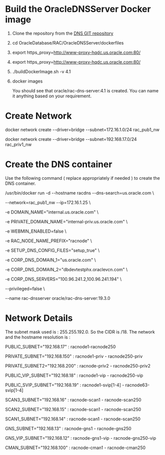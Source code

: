 # Build the OracleDNSServer Docker image

1. Clone the repository from the [DNS GIT repository](https://github.com/tthathac/docker-images/tree/patch-1)
2. cd OracleDatabase/RAC/OracleDNSServer/dockerfiles
3. export https_proxy=http://www-proxy-hqdc.us.oracle.com:80/
4. export https_proxy=http://www-proxy-hqdc.us.oracle.com:80/
5. ./buildDockerImage.sh -v 4.1
6. docker images

   You should see that oracle/rac-dns-server:4.1 is created. You can name it anything based on your requirement.

# Create Network

docker network create --driver=bridge --subnet=172.16.1.0/24 rac_pub1_nw

docker network create --driver=bridge --subnet=192.168.17.0/24 rac_priv1_nw

# Create the DNS container
Use the following command ( replace appropriately if needed ) to create the DNS container.

/usr/bin/docker run -d --hostname racdns --dns-search=us.oracle.com \\

--network=rac_pub1_nw --ip=172.16.1.25 \\

-e DOMAIN_NAME="internal.us.oracle.com" \\

-e PRIVATE_DOMAIN_NAME="internal-priv.us.oracle.com" \\

-e WEBMIN_ENABLED=false \\

-e RAC_NODE_NAME_PREFIX="racnode" \\

-e SETUP_DNS_CONFIG_FILES="setup_true" \\

-e CORP_DNS_DOMAIN_1="us.oracle.com" \\

-e CORP_DNS_DOMAIN_2="dbdevtestphx.oraclevcn.com" \\

-e CORP_DNS_SERVERS="100.96.241.2,100.96.241.194" \\

--privileged=false \\

--name rac-dnsserver oracle/rac-dns-server:19.3.0

# Network Details
The subnet mask used is : 255.255.192.0. So the CIDR is /18.
The network and the hostname resolution is : 

PUBLIC_SUBNET="192.168.17" : racnode1-racnode250

PRIVATE_SUBNET="192.168.150" : racnode1-priv - racnode250-priv

PRIVATE_SUBNET2="192.168.200" : racnode-priv2 - racnode250-priv2

PUBLIC_VIP_SUBNET="192.168.18" : racnode1-vip - racnode250-vip

PUBLIC_SVIP_SUBNET="192.168.19" : racnode1-svip[1-4] - racnode63-svip[1-4]

SCAN3_SUBNET="192.168.16" : racnode-scan1  - racnode-scan250

SCAN2_SUBNET="192.168.15" : racnode-scan1  - racnode-scan250

SCAN1_SUBNET="192.168.14" : racnode-scan1  - racnode-scan250

GNS_SUBNET="192.168.13" : racnode-gns1 - racnode-gns250

GNS_VIP_SUBNET="192.168.12" : racnode-gns1-vip - racnode-gns250-vip

CMAN_SUBNET="192.168.100" : racnode-cman1 - racnode-cman250
